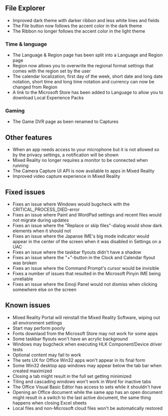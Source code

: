 ## File Explorer
- Improved dark theme with darker ribbon and less white lines and fields
- The File button now follows the accent color in the dark theme
- The Ribbon no longer follows the accent color in the light theme

### Time & language
- The Language & Region page has been split into a Language and Region page
- Region now allows you to overwrite the regional format settings that comes with the region set by the user
- The calendar localization, first day of the week, short date and long date notation, short time and long time notation and currency can now be changed from Region
- A link to the Microsoft Store has been added to Language to allow you to download Local Experience Packs

### Gaming
- The Game DVR page as been renamed to Captures

## Other features
- When an app needs access to your microphone but it is not allowed so by the privacy settings, a notification will be shown
- Mixed Reality no longer requires a monitor to be connected when running
- The Camera Capture UI API is now available to apps in Mixed Reality
- Improved video capture experience in Mixed Reality

## Fixed issues
- Fixes an issue where Windows would bugcheck with the CRITICAL_PROCESS_DIED-error
- Fixes an issue where Paint and WordPad settings and recent files would not migrate during updates
- Fixes an issue where the "Replace or skip files"-dialog would show dark elements when it should not
- Fixes an issue where the Japanse IME's big mode indicator would appear in the center of the screen when it was disabled in Settings on a UAC
- Fixes an issue where the taskbar flyouts didn't have a shadow
- Fixes an issue where the "+"-button in the Clock and Calendar flyout was broken
- Fixes an issue where the Command Prompt's cursor would be invisible
- Fixes a number of issues that resulted in the Microsoft Pinyin IME being unreliable
- Fixes an issue where the Emoji Panel would not dismiss when clicking somewhere else on the screen

## Known issues
- Mixed Reality Portal will reinstall the Mixed Reality Software, wiping out all environment settings
- Start may perform poorly
- Fonts downlaod from the Microsoft Store may not work for some apps
- Some taskbar flyouts won't have an acrylic background
- Windows may bugcheck when executing HLK Component/Device driver tests
- Optional content may fail to work
- The sets UX for Office Win32 apps won't appear in its final form
- Some Win32 desktop app windows may appear below the tab bar when created maximized
- Closing a tab might result in the full set getting minimized
- Tiling and cascading windows won't work in Word for inactive tabs
- The Office Visual Basic Editor has access to sets while it shouldn't have
- Opening an Office document while the same app has an open document might result in a switch to the last active document, the same thing happens when closing Excel sheets
- Local files and non-Microsoft cloud files won't be automatically restored